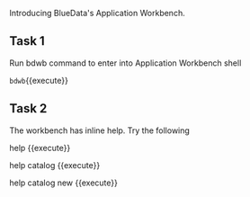 Introducing BlueData's Application Workbench.

## Task 1

Run bdwb command to enter into Application Workbench shell

`bdwb`{{execute}}

## Task 2

The workbench has inline help. Try the following

help {{execute}}

help catalog {{execute}}

help catalog new {{execute}}
